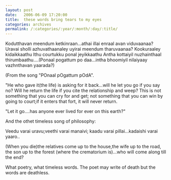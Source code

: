 ```yaml
---
layout: post
date:	2006-06-09 17:20:00
title:  these words bring tears to my eyes
categories: archives
permalink: /:categories/:year/:month/:day/:title/
---
```

Kodutthavan meendum ketkinraan...athai illai enraal avan viduvaanaa?
Uravai sholli azhuvathaanaley uyirai meendum tharuvaanaa?
Kookuraaley kidaikkaathu
Ithu courtukku ponal jeyikkaathu
Antha kottaiyil nuzhainthaal thirumbaathu....(Ponaal pogattum po daa...intha bhoomiyil nilaiyaay vazhnthavan yaarada?)

(From the song "POnaal pOgattum pOdA".

"He who gave it(the life) is asking for it back...will he let you go if you say no? Will he return the life if you cite the relationship and weep? This is not something that you can cry for and get; not something that you can win by going to court;if it enters that fort, it will never return.

"Let it go....has anyone ever lived for ever on this earth?"

And the othet timeless song of philosophy:


Veedu varai uravu;veethi varai manaivi; kaadu varai pillai...kadaishi varai yaaro..

(When you die)the relatives come up to the house,the wife up to the road, the son up to the forest (where the crematorium is)...who will come along till the end?

What poetry, what timeless words. The poet may write of death but the words are deathless.

